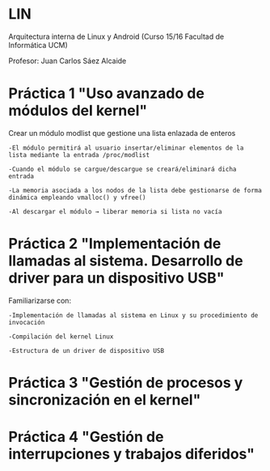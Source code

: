 # LIN
Arquitectura interna de Linux y Android (Curso 15/16 Facultad de Informática UCM)

Profesor: Juan Carlos Sáez Alcaide

Práctica 1 "Uso avanzado de módulos del kernel"
===============

 Crear un módulo modlist que gestione una lista enlazada de enteros 
 
    -El módulo permitirá al usuario insertar/eliminar elementos de la lista mediante la entrada /proc/modlist 
  
    -Cuando el módulo se cargue/descargue se creará/eliminará dicha entrada 
  
    -La memoria asociada a los nodos de la lista debe gestionarse de forma dinámica empleando vmalloc() y vfree() 
  
    -Al descargar el módulo → liberar memoria si lista no vacía

Práctica 2 "Implementación de llamadas al sistema. Desarrollo de driver para un dispositivo USB"
===============
 Familiarizarse con:
 
    -Implementación de llamadas al sistema en Linux y su procedimiento de invocación
 
    -Compilación del kernel Linux 
 
    -Estructura de un driver de dispositivo USB

Práctica 3 "Gestión de procesos y sincronización en el kernel"
===============


Práctica 4 "Gestión de interrupciones y trabajos diferidos"
===============

